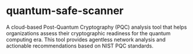 # quantum-safe-scanner
A cloud-based Post-Quantum Cryptography (PQC) analysis tool that helps organizations assess their cryptographic readiness for the quantum computing era. This tool provides agentless network analysis and actionable recommendations based on NIST PQC standards.
